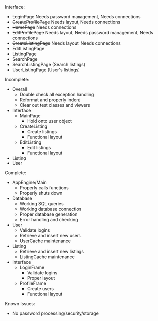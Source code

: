 Interface:
- ~~LoginPage~~ Needs password management, Needs connections
- ~~CreateProfilePage~~ Needs layout, Needs connections
- ~~HomePage~~ Needs connections
- ~~EditProfilePage~~ Needs layout, Needs password management, Needs connections
- ~~CreateListingPage~~ Needs layout, Needs connections
- EditListingPage
- ListingPage
- SearchPage
- SearchListingPage (Search listings)
- UserListingPage (User's listings)




Incomplete:
- Overall
  - Double check all exception handling
  - Reformat and properly indent
  - Clear out test classes and viewers
- Interface
  - MainPage
    - Hold onto user object
  - CreateListing
    - Create listings
    - Functional layout
  - EditListing
    - Edit listings
    - Functional layout
- Listing
- User

Complete:
- AppEngine/Main
  - Properly calls functions
  - Properly shuts down
- Database
  - Working SQL queries
  - Working database connection
  - Proper database generation
  - Error handling and checking
- User
  - Validate logins
  - Retrieve and insert new users
  - UserCache maintenance
- Listing
  - Retrieve and insert new listings
  - ListingCache maintenance
- Interface
  - LoginFrame
    - Validate logins
    - Proper layout
  - ProfileFrame
    - Create users
    - Functional layout
    
Known Issues:
- No password processing/security/storage